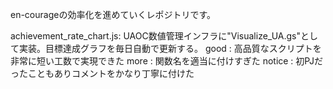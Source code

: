 en-courageの効率化を進めていくレポジトリです。

achievement_rate_chart.js: UAOC数値管理インフラに"Visualize_UA.gs"として実装。目標達成グラフを毎日自動で更新する。
good : 高品質なスクリプトを非常に短い工数で実現できた
more : 関数名を適当に付けすぎた
notice : 初PJだったこともありコメントをかなり丁寧に付けた
